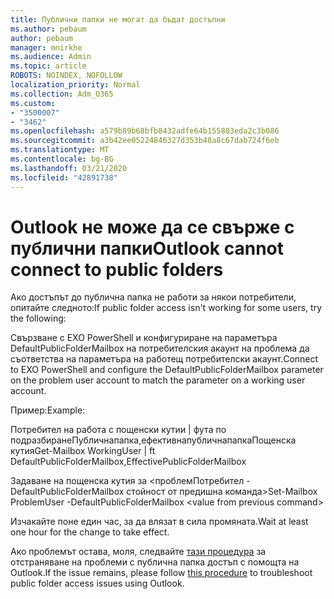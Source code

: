 ```yaml
---
title: Публични папки не могат да бъдат достъпни
ms.author: pebaum
author: pebaum
manager: mnirkhe
ms.audience: Admin
ms.topic: article
ROBOTS: NOINDEX, NOFOLLOW
localization_priority: Normal
ms.collection: Adm_O365
ms.custom:
- "3500007"
- "3462"
ms.openlocfilehash: a579b89b68bfb8432adfe64b155803eda2c3b086
ms.sourcegitcommit: a3b42ee05224846327d353b48a8c67dab724f6eb
ms.translationtype: MT
ms.contentlocale: bg-BG
ms.lasthandoff: 03/21/2020
ms.locfileid: "42891738"
---
```

# <a name="outlook-cannot-connect-to-public-folders"></a><span data-ttu-id="0f0d3-102">Outlook не може да се свърже с публични папки</span><span class="sxs-lookup"><span data-stu-id="0f0d3-102">Outlook cannot connect to public folders</span></span>

<span data-ttu-id="0f0d3-103">Ако достъпът до публична папка не работи за някои потребители, опитайте следното:</span><span class="sxs-lookup"><span data-stu-id="0f0d3-103">If public folder access isn't working for some users, try the following:</span></span>

<span data-ttu-id="0f0d3-104">Свързване с EXO PowerShell и конфигуриране на параметъра DefaultPublicFolderMailbox на потребителския акаунт на проблема да съответства на параметъра на работещ потребителски акаунт.</span><span class="sxs-lookup"><span data-stu-id="0f0d3-104">Connect to EXO PowerShell and configure the DefaultPublicFolderMailbox parameter on the problem user account to match the parameter on a working user account.</span></span>

<span data-ttu-id="0f0d3-105">Пример:</span><span class="sxs-lookup"><span data-stu-id="0f0d3-105">Example:</span></span>

<span data-ttu-id="0f0d3-106">Потребител на работа с пощенски кутии | фута по подразбиранеПубличнапапка,ефективнапубличнапапкаПощенска кутия</span><span class="sxs-lookup"><span data-stu-id="0f0d3-106">Get-Mailbox WorkingUser | ft DefaultPublicFolderMailbox,EffectivePublicFolderMailbox</span></span>

<span data-ttu-id="0f0d3-107">Задаване на пощенска кутия за \<проблемПотребител -DefaultPublicFolderMailbox стойност от предишна команда></span><span class="sxs-lookup"><span data-stu-id="0f0d3-107">Set-Mailbox ProblemUser -DefaultPublicFolderMailbox \<value from previous command></span></span>

<span data-ttu-id="0f0d3-108">Изчакайте поне един час, за да влязат в сила промяната.</span><span class="sxs-lookup"><span data-stu-id="0f0d3-108">Wait at least one hour for the change to take effect.</span></span>

<span data-ttu-id="0f0d3-109">Ако проблемът остава, моля, следвайте [тази процедура](https://aka.ms/pfcte) за отстраняване на проблеми с публична папка достъп с помощта на Outlook.</span><span class="sxs-lookup"><span data-stu-id="0f0d3-109">If the issue remains, please follow [this procedure](https://aka.ms/pfcte) to troubleshoot public folder access issues using Outlook.</span></span>